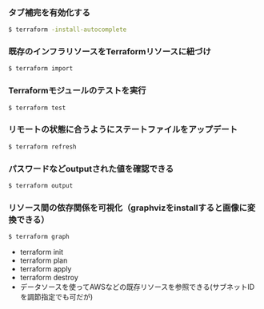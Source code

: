 
### タブ補完を有効化する
```bash
$ terraform -install-autocomplete
```
### 既存のインフラリソースをTerraformリソースに紐づけ
```bash
$ terraform import
```
### Terraformモジュールのテストを実行
```bash
$ terraform test
```
### リモートの状態に合うようにステートファイルをアップデート
```bash
$ terraform refresh
```
### パスワードなどoutputされた値を確認できる
```bash
$ terraform output
```
### リソース間の依存関係を可視化（graphvizをinstallすると画像に変換できる）
```bash
$ terraform graph
```
- terraform init
- terraform plan
- terraform apply
- terraform destroy
- データソースを使ってAWSなどの既存リソースを参照できる(サブネットIDを調節指定でも可だが)
